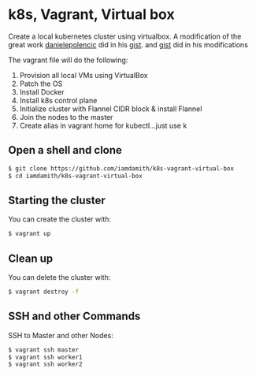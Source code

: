 # k8s, Vagrant, Virtual box

Create a local kubernetes cluster using virtualbox. A modification of the great work [danielepolencic](https://github.com/danielepolencic) did in his [gist](https://gist.github.com/danielepolencic/ef4ddb763fd9a18bf2f1eaaa2e337544). and [gist](https://gist.github.com/danielepolencic/ef4ddb763fd9a18bf2f1eaaa2e337544) did in his modifications


The vagrant file will do the following:
1.  Provision all local VMs using VirtualBox
2.  Patch the OS
3.  Install Docker
4.  Install k8s control plane
5.  Initialize cluster with Flannel CIDR block & install Flannel
6.  Join the nodes to the master
7.  Create alias in vagrant home for kubectl...just use k



## Open a shell and clone

```bash
$ git clone https://github.com/iamdamith/k8s-vagrant-virtual-box
$ cd iamdamith/k8s-vagrant-virtual-box
```

## Starting the cluster

You can create the cluster with:

```bash
$ vagrant up
```

## Clean up

You can delete the cluster with:

```bash
$ vagrant destroy -f
```

## SSH and other Commands

SSH to Master and other Nodes:

```bash
$ vagrant ssh master
$ vagrant ssh worker1
$ vagrant ssh worker2
```

